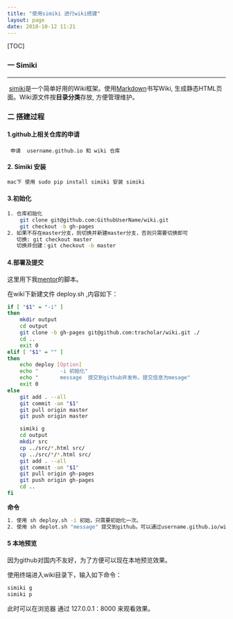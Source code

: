 ```yaml
---
title: "使用simiki 进行wiki搭建"
layout: page
date: 2018-10-12 11:21
---
```


[TOC]



### 一 Simiki

---

​       [simiki](http://simiki.org/zh-docs/)是一个简单好用的Wiki框架。使用[Markdown](https://daringfireball.net/projects/markdown/)书写Wiki, 生成静态HTML页面。Wiki源文件按**目录分类**存放, 方便管理维护。



### 二 搭建过程

#### 1.github上相关仓库的申请

```
 申请  username.github.io 和 wiki 仓库
```

#### 2. Simiki 安装

```bash
mac下 使用 sudo pip install simiki 安装 simiki
```

#### 3.初始化

```bash
1. 仓库初始化
	git clone git@github.com:GithubUserName/wiki.git
	git checkout -b gh-pages
2. 如果不存在master分支，则切换并新建master分支，否则只需要切换即可
   切换: git checkout master 
   切换并创建：git checkout -b master
```

#### 4.部署及提交

 这里用下我[mentor](https://tracholar.github.io/wiki/web/simiki.html)的脚本。

 在wiki下新建文件 deploy.sh ,内容如下：

```bash
if [ "$1" = "-i" ]
then
    mkdir output
    cd output
    git clone -b gh-pages git@github.com:tracholar/wiki.git ./
    cd ..
    exit 0
elif [ "$1" = "" ]
then
    echo deploy [Option]
    echo "       -i 初始化"
    echo "       message  提交到github并发布，提交信息为mesage"
    exit 0
else
    git add . --all
    git commit -am "$1"
    git pull origin master
    git push origin master

    simiki g
    cd output
    mkdir src
    cp ../src/*.html src/
    cp ../src/*/*.html src/
    git add . --all
    git commit -am "$1"
    git pull origin gh-pages
    git push origin gh-pages
    cd ..
fi
```

**命令**

```bash
1. 使用 sh deploy.sh -i 初始，只需要初始化一次。
2. 使用 sh deplot.sh "message" 提交到github。可以通过username.github.io/wiki 来看效果
```

#### 5 本地预览

因为github对国内不友好，为了方便可以现在本地预览效果。

使用终端进入wiki目录下，输入如下命令：

```bash
simiki g
simiki p 
```

此时可以在浏览器 通过 127.0.0.1：8000 来观看效果。
